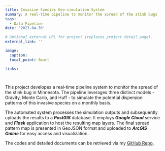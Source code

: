 ```yaml
---
title: Invasive Species Geo-simulation System
summary: A real-time pipeline to monitor the spread of the stink bugs
tags:
  - Data Pipeline
date: '2023-04-30'

# Optional external URL for project (replaces project detail page).
external_link: ''

image:
  caption: 
  focal_point: Smart

links:

---
```

This project developes a real-time pipeline system to monitor the spread of the stink bug in Minnesota. The pipeline leverages three distinct models - Gravity, Monte Carlo, and Huff - to simulate the potential dispersion patterns of this invasive species on a monthly basis.

The automated system processes the simulation outputs and subsequently uploads the results to a <b><i>PostGIS</i></b> database. It employs <b><i>Google Cloud</i></b> service and <b><i>Flask</i></b> application to host the resulting map layers. The final spread pattern map is presented in GeoJSON format and uploaded to <b><i>ArcGIS Online</i></b> for easy access and visualization.

The codes and detailed documents can be retrieved via my [GitHub Repo](https://github.com/YaxuanSeanZhang/Geo-simulation-System).

